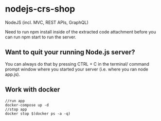 # nodejs-crs-shop

NodeJS (incl. MVC, REST APIs, GraphQL)

Need to run npm install inside of the extracted code attachment before you can run npm start to run the server.

## Want to quit your running Node.js server?

You can always do that by pressing CTRL + C in the terminal/ command prompt window where you started your server (i.e. where you ran node app.js).

## Work with docker

```
//run app
docker-compose up -d
//stop app
docker stop $(docker ps -a -q)
```
